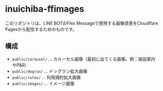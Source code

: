 # inuichiba-ffimages

このリポジトリは、LINE BOTのFlex Messageで使用する画像資産をCloudflare Pagesから配信するためのものです。

## 構成

- `public/carousel/` … カルーセル画像（最初に出てくる画像。例：施設案内やP&R）
- `public/dogrun/`   … ドッグラン拡大画像
- `public/rules/`    … 利用規約拡大画像
- `public/images/`   … イメージ画像
